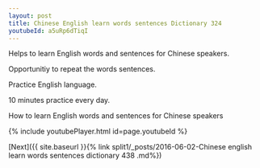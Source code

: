 ```yaml
---
layout: post
title: Chinese English learn words sentences Dictionary 324 
youtubeId: a5uRp6dTiqI
---
```

 
 
Helps to learn English words and sentences for Chinese speakers.

Opportunitiy to repeat the words sentences. 

Practice English language. 
 
10 minutes practice every day. 
 
How to learn English words and sentences for Chinese speakers 
 
{% include youtubePlayer.html id=page.youtubeId %}
 
 
[Next]({{ site.baseurl }}{% link  split1/_posts/2016-06-02-Chinese english learn words sentences dictionary 438 .md%})
 
